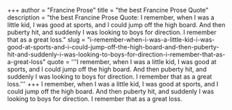 +++
author = "Francine Prose"
title = "the best Francine Prose Quote"
description = "the best Francine Prose Quote: I remember, when I was a little kid, I was good at sports, and I could jump off the high board. And then puberty hit, and suddenly I was looking to boys for direction. I remember that as a great loss."
slug = "i-remember-when-i-was-a-little-kid-i-was-good-at-sports-and-i-could-jump-off-the-high-board-and-then-puberty-hit-and-suddenly-i-was-looking-to-boys-for-direction-i-remember-that-as-a-great-loss"
quote = '''I remember, when I was a little kid, I was good at sports, and I could jump off the high board. And then puberty hit, and suddenly I was looking to boys for direction. I remember that as a great loss.'''
+++
I remember, when I was a little kid, I was good at sports, and I could jump off the high board. And then puberty hit, and suddenly I was looking to boys for direction. I remember that as a great loss.
